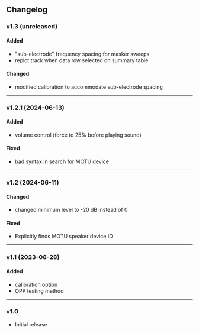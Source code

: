 ## Changelog

### v1.3 (unreleased)
#### Added
- "sub-electrode" frequency spacing for masker sweeps
- replot track when data row selected on summary table
#### Changed
- modified calibration to accommodate sub-electrode spacing

---

### v1.2.1 (2024-06-13)
#### Added
- volume control (force to 25% before playing sound)
#### Fixed
- bad syntax in search for MOTU device

---

### v1.2 (2024-06-11)
#### Changed
- changed minimum level to -20 dB instead of 0
#### Fixed
- Explicitly finds MOTU speaker device ID

---

### v1.1 (2023-08-28)
  
#### Added
- calibration option
- OPP testing method

---

### v1.0
- Initial release
 
